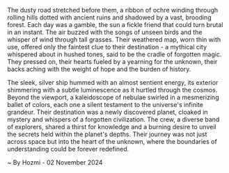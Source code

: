 
The dusty road stretched before them, a ribbon of ochre winding through rolling hills dotted with ancient ruins and shadowed by a vast, brooding forest. Each day was a gamble, the sun a fickle friend that could turn brutal in an instant. The air buzzed with the songs of unseen birds and the whisper of wind through tall grasses. Their weathered map, worn thin with use, offered only the faintest clue to their destination - a mythical city whispered about in hushed tones, said to be the cradle of forgotten magic. They pressed on, their hearts fueled by a yearning for the unknown, their backs aching with the weight of hope and the burden of history.

The sleek, silver ship hummed with an almost sentient energy, its exterior shimmering with a subtle luminescence as it hurtled through the cosmos. Beyond the viewport, a kaleidoscope of nebulae swirled in a mesmerizing ballet of colors, each one a silent testament to the universe's infinite grandeur. Their destination was a newly discovered planet, cloaked in mystery and whispers of a forgotten civilization. The crew, a diverse band of explorers, shared a thirst for knowledge and a burning desire to unveil the secrets held within the planet's depths. Their journey was not just across space but into the heart of the unknown, where the boundaries of understanding could be forever redefined. 

~ By Hozmi - 02 November 2024
